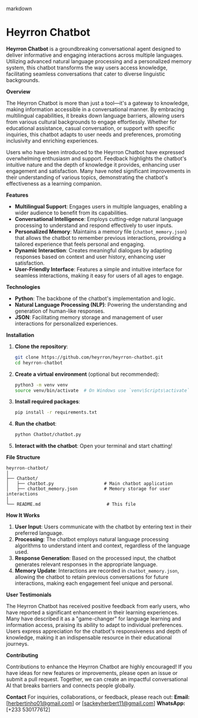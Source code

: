 markdown

# Heyrron Chatbot

**Heyrron Chatbot** is a groundbreaking conversational agent designed to deliver informative and engaging interactions across multiple languages. Utilizing advanced natural language processing and a personalized memory system, this chatbot transforms the way users access knowledge, facilitating seamless conversations that cater to diverse linguistic backgrounds.

**Overview**

The Heyrron Chatbot is more than just a tool—it's a gateway to knowledge, making information accessible in a conversational manner. By embracing multilingual capabilities, it breaks down language barriers, allowing users from various cultural backgrounds to engage effortlessly. Whether for educational assistance, casual conversation, or support with specific inquiries, this chatbot adapts to user needs and preferences, promoting inclusivity and enriching experiences.

Users who have been introduced to the Heyrron Chatbot have expressed overwhelming enthusiasm and support. Feedback highlights the chatbot's intuitive nature and the depth of knowledge it provides, enhancing user engagement and satisfaction. Many have noted significant improvements in their understanding of various topics, demonstrating the chatbot's effectiveness as a learning companion.

**Features**
- **Multilingual Support**: Engages users in multiple languages, enabling a wider audience to benefit from its capabilities.
- **Conversational Intelligence**: Employs cutting-edge natural language processing to understand and respond effectively to user inputs.
- **Personalized Memory**: Maintains a memory file (`chatbot_memory.json`) that allows the chatbot to remember previous interactions, providing a tailored experience that feels personal and engaging.
- **Dynamic Interaction**: Creates meaningful dialogues by adapting responses based on context and user history, enhancing user satisfaction.
- **User-Friendly Interface**: Features a simple and intuitive interface for seamless interactions, making it easy for users of all ages to engage.

**Technologies**
- **Python**: The backbone of the chatbot's implementation and logic.
- **Natural Language Processing (NLP)**: Powering the understanding and generation of human-like responses.
- **JSON**: Facilitating memory storage and management of user interactions for personalized experiences.

**Installation**

1. **Clone the repository**:
    ```bash
    git clone https://github.com/heyrron/heyrron-chatbot.git
    cd heyrron-chatbot
    ```

2. **Create a virtual environment** (optional but recommended):
    ```bash
    python3 -m venv venv
    source venv/bin/activate  # On Windows use `venv\Scripts\activate`
    ```

3. **Install required packages**:
    ```bash
    pip install -r requirements.txt
    ```

4. **Run the chatbot**:
    ```bash
    python Chatbot/chatbot.py
    ```

5. **Interact with the chatbot**:
    Open your terminal and start chatting!

**File Structure**
```
heyrron-chatbot/
│
├── Chatbot/
│   ├── chatbot.py                   # Main chatbot application
│   ├── chatbot_memory.json          # Memory storage for user interactions
│
└── README.md                         # This file
```

**How It Works**

1. **User Input**: Users communicate with the chatbot by entering text in their preferred language.
2. **Processing**: The chatbot employs natural language processing algorithms to understand intent and context, regardless of the language used.
3. **Response Generation**: Based on the processed input, the chatbot generates relevant responses in the appropriate language.
4. **Memory Update**: Interactions are recorded in `chatbot_memory.json`, allowing the chatbot to retain previous conversations for future interactions, making each engagement feel unique and personal.

**User Testimonials**

The Heyrron Chatbot has received positive feedback from early users, who have reported a significant enhancement in their learning experiences. Many have described it as a "game-changer" for language learning and information access, praising its ability to adapt to individual preferences. Users express appreciation for the chatbot's responsiveness and depth of knowledge, making it an indispensable resource in their educational journeys.

**Contributing**

Contributions to enhance the Heyrron Chatbot are highly encouraged! If you have ideas for new features or improvements, please open an issue or submit a pull request. Together, we can create an impactful conversational AI that breaks barriers and connects people globally.

**Contact**
For inquiries, collaborations, or feedback, please reach out:
**Email:** [herbertinho01@gmail.com] or [sackeyherbert11@gmail.com]
**WhatsApp:** [+233 530177612]

